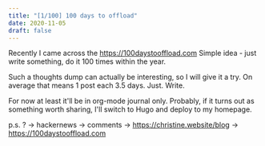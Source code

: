 ```yaml
---
title: "[1/100] 100 days to offload"
date: 2020-11-05
draft: false
---
```


Recently I came across the https://100daystooffload.com
Simple idea - just write something, do it 100 times within the year.

Such a thoughts dump can actually be interesting, so I will give it a try.
On average that means 1 post each 3.5 days.
Just. Write.

For now at least it'll be in org-mode journal only.
Probably, if it turns out as something worth sharing, I'll switch to Hugo and deploy to my homepage.

p.s. ? -> hackernews -> comments -> https://christine.website/blog -> https://100daystooffload.com

